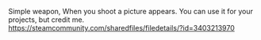 Simple weapon, When you shoot a picture appears. You can use it for your projects, but credit me.
https://steamcommunity.com/sharedfiles/filedetails/?id=3403213970
